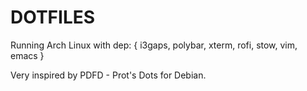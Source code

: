 # DOTFILES
Running Arch Linux with dep: { i3gaps, polybar, xterm, rofi, stow, vim,
emacs }

Very inspired by PDFD - Prot's Dots for Debian.

